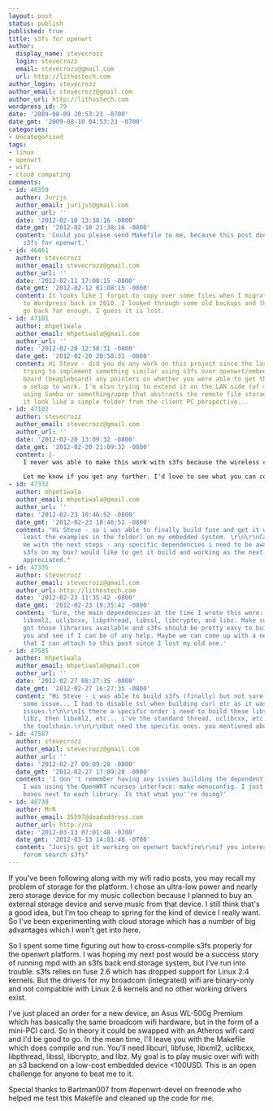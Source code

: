 ```yaml
---
layout: post
status: publish
published: true
title: s3fs for openwrt
author:
  display_name: stevecrozz
  login: stevecrozz
  email: stevecrozz@gmail.com
  url: http://lithostech.com
author_login: stevecrozz
author_email: stevecrozz@gmail.com
author_url: http://lithostech.com
wordpress_id: 79
date: '2009-08-09 20:53:23 -0700'
date_gmt: '2009-08-10 04:53:23 -0700'
categories:
- Uncategorized
tags:
- linux
- openwrt
- wifi
- cloud computing
comments:
- id: 46359
  author: Jurijs
  author_email: jurijst@gmail.com
  author_url: ''
  date: '2012-02-10 13:38:16 -0800'
  date_gmt: '2012-02-10 21:38:16 -0800'
  content: 'Could you please send Makefile to me, because this post don''t have one:
    s3fs for openwrt.'
- id: 46461
  author: stevecrozz
  author_email: stevecrozz@gmail.com
  author_url: ''
  date: '2012-02-11 17:08:15 -0800'
  date_gmt: '2012-02-12 01:08:15 -0800'
  content: It looks like I forgot to copy over some files when I migrated from Drupal
    to Wordpress back in 2010. I looked through some old backups and they just don't
    go back far enough. I guess it is lost.
- id: 47101
  author: mhpetiwala
  author_email: mhpetiwala@gmail.com
  author_url: ''
  date: '2012-02-20 12:58:31 -0800'
  date_gmt: '2012-02-20 20:58:31 -0800'
  content: Hi Steve - did you do any work on this project since the last update. I'm
    trying to implement something similar using s3fs over openwrt/embedded linux
    board (beagleboard) any pointers on whether you were able to get this type of
    a setup to work. I'm also trying to extend it on the LAN side (of my natted gw)
    using Samba or something/upnp that abstracts the remote file storage and makes
    it look like a simple folder from the client PC perspective...
- id: 47102
  author: stevecrozz
  author_email: stevecrozz@gmail.com
  author_url: ''
  date: '2012-02-20 13:09:32 -0800'
  date_gmt: '2012-02-20 21:09:32 -0800'
  content: |-
    I never was able to make this work with s3fs because the wireless card on my router did not have linux kernel 2.6 drivers at the time and I could not build s3fs without fuse which required kernel 2.6. I ended up running the system with plain NFS and that worked out, but it's not as cool as cloud storage. I would have liked to continue building a nicer interface and project enclosure, but I've lost interest in the project at this point.

    Let me know if you get any farther. I'd love to see what you can come up with.
- id: 47332
  author: mhpetiwala
  author_email: mhpetiwala@gmail.com
  author_url: ''
  date: '2012-02-23 10:46:52 -0800'
  date_gmt: '2012-02-23 18:46:52 -0800'
  content: "Hi Steve - so i was able to finally build fuse and get it working (at
    least the examples in the folder) on my embedded system. \r\n\r\nCan you provide
    me with the next steps - any specific dependencies i need to be aware of for building
    s3fs on my box? would like to get it build and working as the next step any help
    appreciated."
- id: 47335
  author: stevecrozz
  author_email: stevecrozz@gmail.com
  author_url: http://lithostech.com
  date: '2012-02-23 11:35:42 -0800'
  date_gmt: '2012-02-23 19:35:42 -0800'
  content: 'Sure, the main dependencies at the time I wrote this were: libcurl, libfuse,
    libxml2, uclibcxx, libpthread, libssl, libcrypto, and libz. Make sure you''ve
    got those libraries available and s3fs should be pretty easy to build. I''ll email
    you and see if I can be of any help. Maybe we can come up with a new Makefile
    that I can attach to this post since I lost my old one.'
- id: 47585
  author: mhpetiwala
  author_email: mhpetiwala@gmail.com
  author_url: ''
  date: '2012-02-27 08:27:35 -0800'
  date_gmt: '2012-02-27 16:27:35 -0800'
  content: "Hi Steve - i was able to build s3fs (finally) but not sure if there's
    some issue... I had to disable ssl when building curl etc as it was running into
    issues.\r\n\r\nIs there a specific order i need to build these libs in. ie build
    libz, then libxml2, etc... i've the standard thread, uclibcxx, etc as part of
    the toolchain.\r\n\r\nbut need the specific ones. you mentioned above."
- id: 47587
  author: stevecrozz
  author_email: stevecrozz@gmail.com
  author_url: ''
  date: '2012-02-27 09:09:28 -0800'
  date_gmt: '2012-02-27 17:09:28 -0800'
  content: 'I don''t remember having any issues building the dependent libraries.
    I was using the OpenWRT ncurses interface: make menuconfig. I just checked the
    boxes next to each library. Is that what you''re doing?'
- id: 48738
  author: MrR
  author_email: 35597@deadaddress.com
  author_url: http://na
  date: '2012-03-13 07:01:48 -0700'
  date_gmt: '2012-03-13 14:01:48 -0700'
  content: "Jurijs got it working on openwrt backfire\r\nif you interested pm on openwrt
    forum search s3fs"
---
```

If you've been following along with my wifi radio posts, you may recall
my problem of storage for the platform. I chose an ultra-low power and
nearly zero storage device for my music collection because I planned to
buy an external storage device and serve music from that device. I still
think that's a good idea, but I'm too cheap to spring for the kind of
device I really want. So I've been experimenting with cloud storage
which has a number of big advantages which I won't get into here.

<!--more-->

So I spent some time figuring out how to cross-compile s3fs properly for
the openwrt platform. I was hoping my next post would be a success story
of running mpd with an s3fs back end storage system, but I've run into
trouble. s3fs relies on fuse 2.6 which has dropped support for Linux 2.4
kernels. But the drivers for my broadcom (integrated) wifi are
binary-only and not compatible with Linux 2.6 kernels and no other
working drivers exist.

I've just placed an order for a new device, an Asus WL-500g Premium
which has basically the same broadcom wifi hardware, but in the form of
a mini-PCI card.  So in theory it could be swapped with an Atheros wifi
card and I'd be good to go. In the mean time, I'll leave you with the
Makefile which does compile and run. You'll need libcurl, libfuse,
libxml2, uclibcxx, libpthread, libssl, libcrypto, and libz. My goal is
to play music over wifi with an s3 backend on a low-cost embedded device
<100USD. This is an open challenge for anyone to beat me to it.

Special thanks to Bartman007 from #openwrt-devel on freenode who helped
me test this Makefile and cleaned up the code for me.
